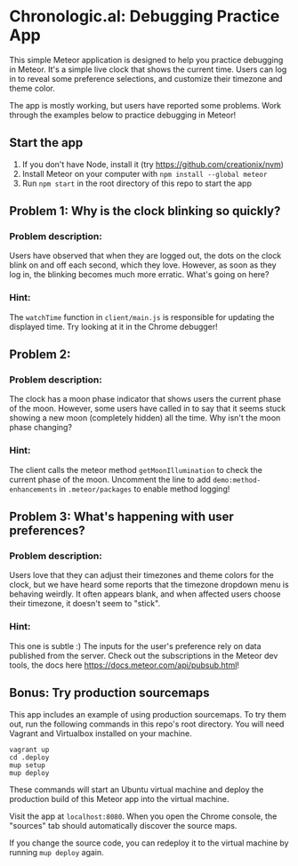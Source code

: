 # Chronologic.al: Debugging Practice App

This simple Meteor application is designed to help you practice debugging in
Meteor. It's a simple live clock that shows the current time. Users can log in
to reveal some preference selections, and customize their timezone and theme
color.

The app is mostly working, but users have reported some problems. Work through
the examples below to practice debugging in Meteor!

## Start the app

1. If you don't have Node, install it (try
https://github.com/creationix/nvm)
2. Install Meteor on your computer with `npm install --global meteor`
3. Run `npm start` in the root directory of this repo to start the app

## Problem 1: Why is the clock blinking so quickly?

### Problem description:

Users have observed that when they are logged out, the dots on the clock blink
on and off each second, which they love. However, as soon as they log in, the
blinking becomes much more erratic. What's going on here?

### Hint:

The `watchTime` function in `client/main.js` is responsible for updating the
displayed time. Try looking at it in the Chrome debugger!

## Problem 2:

### Problem description:

The clock has a moon phase indicator that shows users the current phase of the
moon. However, some users have called in to say that it seems stuck showing a
new moon (completely hidden) all the time. Why isn't the moon phase changing?

### Hint:

The client calls the meteor method `getMoonIllumination` to check the current
phase of the moon. Uncomment the line to add `demo:method-enhancements` in
`.meteor/packages` to enable method logging!

## Problem 3: What's happening with user preferences?

### Problem description:

Users love that they can adjust their timezones and theme colors for the clock,
but we have heard some reports that the timezone dropdown menu is behaving
weirdly. It often appears blank, and when affected users choose their timezone,
it doesn't seem to "stick".

### Hint:

This one is subtle :) The inputs for the user's preference rely on data
published from the server. Check out the subscriptions in the Meteor dev tools,
the docs here https://docs.meteor.com/api/pubsub.html!

## Bonus: Try production sourcemaps

This app includes an example of using production sourcemaps. To try them out,
run the following commands in this repo's root directory. You will need Vagrant
and Virtualbox installed on your machine.

    vagrant up
    cd .deploy
    mup setup
    mup deploy

These commands will start an Ubuntu virtual machine and deploy the production
build of this Meteor app into the virtual machine.

Visit the app at `localhost:8080`. When you open the Chrome console, the
"sources" tab should automatically discover the source maps.

If you change the source code, you can redeploy it to the virtual machine by
running `mup deploy` again.
